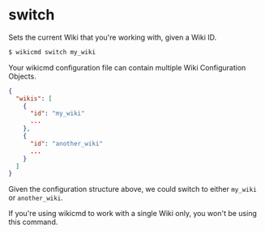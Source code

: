 # switch

Sets the current Wiki that you're working with, given a Wiki ID.

```sh
$ wikicmd switch my_wiki
```

Your wikicmd configuration file can contain multiple Wiki Configuration Objects.

```json
{
  "wikis": [
    {
      "id": "my_wiki"
      ...
    },
    {
      "id": "another_wiki"
      ...
    }
  ]
}
```

Given the configuration structure above, we could switch to either `my_wiki` or `another_wiki`.

If you're using wikicmd to work with a single Wiki only, you won't be using this command.
